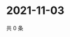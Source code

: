 # 2021-11-03

共 0 条

<!-- BEGIN WEIBO -->
<!-- 最后更新时间 Wed Nov 03 2021 10:22:32 GMT+0800 (China Standard Time) -->

<!-- END WEIBO -->
